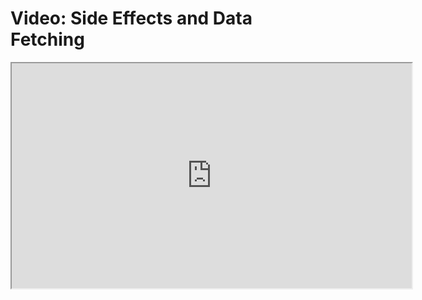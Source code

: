 # Video: Side Effects and Data Fetching

<iframe src="https://scrimba.com/scrim/c6ay7dt9?pl=pn93eAw" width="640" height="360" allowfullscreen="allowfullscreen" allow="autoplay; fullscreen; picture-in-picture"></iframe>
